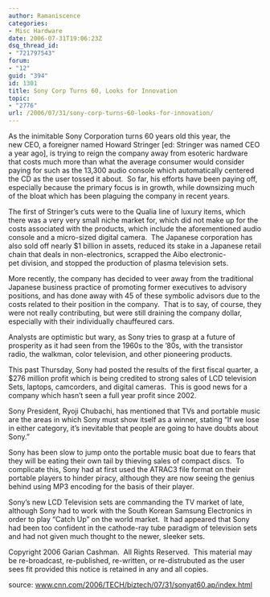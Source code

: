 ```yaml
---
author: Ramaniscence
categories:
- Misc Hardware
date: 2006-07-31T19:06:23Z
dsq_thread_id:
- "721797543"
forum:
- "12"
guid: "394"
id: 1301
title: Sony Corp Turns 60, Looks for Innovation
topic:
- "2776"
url: /2006/07/31/sony-corp-turns-60-looks-for-innovation/
---
```


As the inimitable Sony Corporation turns 60 years old this year, the new CEO, a foreigner named Howard Stringer [ed: Stringer was named CEO a year ago], is trying to reign the company away from esoteric hardware that costs much more than what the average consumer would consider paying for such as the 13,300 audio console which automatically centered the CD as the user tossed it about.  So far, his efforts have been paying off, especially because the primary focus is in growth, while downsizing much of the bloat which has been plaguing the company in recent years.

<div>
  The first of Stringer&#8217;s cuts were to the Qualia line of luxury items, which there was a very very small niche market for, which did not make up for the costs associated with the products, which include the aforementioned audio console and a micro-sized digital camera.  The Japanese corporation has also sold off nearly $1 billion in assets, reduced its stake in a Japanese retail chain that deals in non-electronics, scrapped the Aibo electronic-pet division, and stopped the production of plasma television sets.</p> 
  
  <p>
    More recently, the company has decided to veer away from the traditional Japanese business practice of promoting former executives to advisory positions, and has done away with 45 of these symbolic advisors due to the costs related to their position in the company.  That is to say, of course, they were not really contributing, but were still draining the company dollar, especially with their individually chauffeured cars.
  </p>
  
  <p>
    Analysts are optimistic but wary, as Sony tries to grasp at a future of prosperity as it had seen from the 1960s to the &#8217;80s, with the transistor radio, the walkman, color television, and other pioneering products.
  </p>
  
  <p>
    This past Thursday, Sony had posted the results of the first fiscal quarter, a $276 million profit which is being credited to strong sales of LCD television Sets, laptops, camcorders, and digital cameras.  This is good news for a company which hasn&#8217;t seen a full year profit since 2002.
  </p>
  
  <p>
    Sony President, Ryoji Chubachi, has mentioned that TVs and portable music are the areas in which Sony must show itself as a winner, stating &#8220;If we lose in either category, it&#8217;s inevitable that people are going to have doubts about Sony.&#8221;
  </p>
  
  <p>
    Sony has been slow to jump onto the portable music boat due to fears that they will be eating their own tail by thieving sales of compact discs.  To complicate this, Sony had at first used the ATRAC3 file format on their portable players to hinder piracy, although they are now seeing the genius behind using MP3 encoding for the basis of their player.
  </p>
  
  <p>
    Sony&#8217;s new LCD Television sets are commanding the TV market of late, although Sony had to work with the South Korean Samsung Electronics in order to play &#8220;Catch Up&#8221; on the world market.  It had appeared that Sony had been too confident in the cathode-ray tube paradigm of television sets and had not given much thought to the newer, sleeker sets.
  </p>
  
  <p>
    Copyright 2006 Garian Cashman.  All Rights Reserved.  This material may be re-broadcast, re-published, re-written, or re-distrubuted as the user sees fit provided this notice is retained in any and all copies.
  </p>
  
  <p>
    source: <a href="http://www.cnn.com/2006/TECH/biztech/07/31/sonyat60.ap/index.html">www.cnn.com/2006/TECH/biztech/07/31/sonyat60.ap/index.html</a></div>